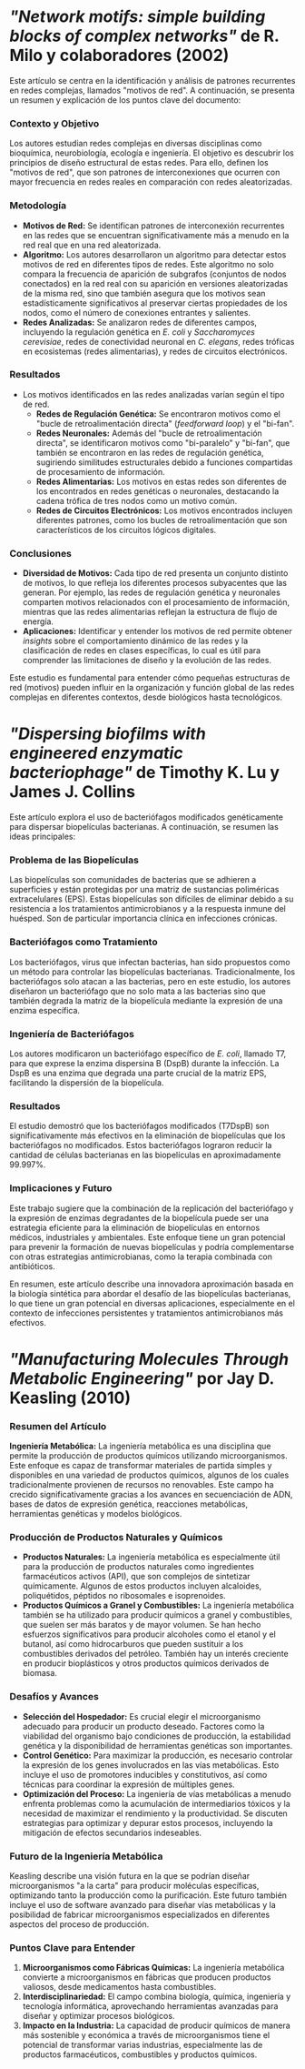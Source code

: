 # _"Network motifs: simple building blocks of complex networks"_ de R. Milo y colaboradores (2002)

Este artículo se centra en la identificación y análisis de patrones recurrentes en redes complejas, llamados "motivos de red". A continuación, se presenta un resumen y explicación de los puntos clave del documento:
### Contexto y Objetivo
Los autores estudian redes complejas en diversas disciplinas como bioquímica, neurobiología, ecología e ingeniería. El objetivo es descubrir los principios de diseño estructural de estas redes. Para ello, definen los "motivos de red", que son patrones de interconexiones que ocurren con mayor frecuencia en redes reales en comparación con redes aleatorizadas.
### Metodología
- **Motivos de Red:** Se identifican patrones de interconexión recurrentes en las redes que se encuentran significativamente más a menudo en la red real que en una red aleatorizada.
- **Algoritmo:** Los autores desarrollaron un algoritmo para detectar estos motivos de red en diferentes tipos de redes. Este algoritmo no solo compara la frecuencia de aparición de subgrafos (conjuntos de nodos conectados) en la red real con su aparición en versiones aleatorizadas de la misma red, sino que también asegura que los motivos sean estadísticamente significativos al preservar ciertas propiedades de los nodos, como el número de conexiones entrantes y salientes.
- **Redes Analizadas:** Se analizaron redes de diferentes campos, incluyendo la regulación genética en *E. coli* y *Saccharomyces cerevisiae*, redes de conectividad neuronal en *C. elegans*, redes tróficas en ecosistemas (redes alimentarias), y redes de circuitos electrónicos.
### Resultados
- Los motivos identificados en las redes analizadas varían según el tipo de red.
  - **Redes de Regulación Genética:** Se encontraron motivos como el "bucle de retroalimentación directa" (*feedforward loop*) y el "bi-fan".
  - **Redes Neuronales:** Además del "bucle de retroalimentación directa", se identificaron motivos como "bi-paralelo" y "bi-fan", que también se encontraron en las redes de regulación genética, sugiriendo similitudes estructurales debido a funciones compartidas de procesamiento de información.
  - **Redes Alimentarias:** Los motivos en estas redes son diferentes de los encontrados en redes genéticas o neuronales, destacando la cadena trófica de tres nodos como un motivo común.
  - **Redes de Circuitos Electrónicos:** Los motivos encontrados incluyen diferentes patrones, como los bucles de retroalimentación que son característicos de los circuitos lógicos digitales.
### Conclusiones
- **Diversidad de Motivos:** Cada tipo de red presenta un conjunto distinto de motivos, lo que refleja los diferentes procesos subyacentes que las generan. Por ejemplo, las redes de regulación genética y neuronales comparten motivos relacionados con el procesamiento de información, mientras que las redes alimentarias reflejan la estructura de flujo de energía.
- **Aplicaciones:** Identificar y entender los motivos de red permite obtener *insights* sobre el comportamiento dinámico de las redes y la clasificación de redes en clases específicas, lo cual es útil para comprender las limitaciones de diseño y la evolución de las redes.

Este estudio es fundamental para entender cómo pequeñas estructuras de red (motivos) pueden influir en la organización y función global de las redes complejas en diferentes contextos, desde biológicos hasta tecnológicos.
# _"Dispersing biofilms with engineered enzymatic bacteriophage"_ de Timothy K. Lu y James J. Collins

Este artículo explora el uso de bacteriófagos modificados genéticamente para dispersar biopelículas bacterianas. A continuación, se resumen las ideas principales:
### Problema de las Biopelículas
Las biopelículas son comunidades de bacterias que se adhieren a superficies y están protegidas por una matriz de sustancias poliméricas extracelulares (EPS). Estas biopelículas son difíciles de eliminar debido a su resistencia a los tratamientos antimicrobianos y a la respuesta inmune del huésped. Son de particular importancia clínica en infecciones crónicas.
### Bacteriófagos como Tratamiento
Los bacteriófagos, virus que infectan bacterias, han sido propuestos como un método para controlar las biopelículas bacterianas. Tradicionalmente, los bacteriófagos solo atacan a las bacterias, pero en este estudio, los autores diseñaron un bacteriófago que no solo mata a las bacterias sino que también degrada la matriz de la biopelícula mediante la expresión de una enzima específica.
### Ingeniería de Bacteriófagos
Los autores modificaron un bacteriófago específico de *E. coli*, llamado T7, para que exprese la enzima dispersina B (DspB) durante la infección. La DspB es una enzima que degrada una parte crucial de la matriz EPS, facilitando la dispersión de la biopelícula.
### Resultados
El estudio demostró que los bacteriófagos modificados (T7DspB) son significativamente más efectivos en la eliminación de biopelículas que los bacteriófagos no modificados. Estos bacteriófagos lograron reducir la cantidad de células bacterianas en las biopelículas en aproximadamente 99.997%.
### Implicaciones y Futuro
Este trabajo sugiere que la combinación de la replicación del bacteriófago y la expresión de enzimas degradantes de la biopelícula puede ser una estrategia eficiente para la eliminación de biopelículas en entornos médicos, industriales y ambientales. Este enfoque tiene un gran potencial para prevenir la formación de nuevas biopelículas y podría complementarse con otras estrategias antimicrobianas, como la terapia combinada con antibióticos.

En resumen, este artículo describe una innovadora aproximación basada en la biología sintética para abordar el desafío de las biopelículas bacterianas, lo que tiene un gran potencial en diversas aplicaciones, especialmente en el contexto de infecciones persistentes y tratamientos antimicrobianos más efectivos.
# _"Manufacturing Molecules Through Metabolic Engineering"_ por Jay D. Keasling (2010)
### Resumen del Artículo
**Ingeniería Metabólica:** La ingeniería metabólica es una disciplina que permite la producción de productos químicos utilizando microorganismos. Este enfoque es capaz de transformar materiales de partida simples y disponibles en una variedad de productos químicos, algunos de los cuales tradicionalmente provienen de recursos no renovables. Este campo ha crecido significativamente gracias a los avances en secuenciación de ADN, bases de datos de expresión genética, reacciones metabólicas, herramientas genéticas y modelos biológicos.
### Producción de Productos Naturales y Químicos
- **Productos Naturales:** La ingeniería metabólica es especialmente útil para la producción de productos naturales como ingredientes farmacéuticos activos (API), que son complejos de sintetizar químicamente. Algunos de estos productos incluyen alcaloides, poliquétidos, péptidos no ribosomales e isoprenoides.
- **Productos Químicos a Granel y Combustibles:** La ingeniería metabólica también se ha utilizado para producir químicos a granel y combustibles, que suelen ser más baratos y de mayor volumen. Se han hecho esfuerzos significativos para producir alcoholes como el etanol y el butanol, así como hidrocarburos que pueden sustituir a los combustibles derivados del petróleo. También hay un interés creciente en producir bioplásticos y otros productos químicos derivados de biomasa.
### Desafíos y Avances
- **Selección del Hospedador:** Es crucial elegir el microorganismo adecuado para producir un producto deseado. Factores como la viabilidad del organismo bajo condiciones de producción, la estabilidad genética y la disponibilidad de herramientas genéticas son importantes.
- **Control Genético:** Para maximizar la producción, es necesario controlar la expresión de los genes involucrados en las vías metabólicas. Esto incluye el uso de promotores inducibles y constitutivos, así como técnicas para coordinar la expresión de múltiples genes.
- **Optimización del Proceso:** La ingeniería de vías metabólicas a menudo enfrenta problemas como la acumulación de intermediarios tóxicos y la necesidad de maximizar el rendimiento y la productividad. Se discuten estrategias para optimizar y depurar estos procesos, incluyendo la mitigación de efectos secundarios indeseables.
### Futuro de la Ingeniería Metabólica
Keasling describe una visión futura en la que se podrían diseñar microorganismos "a la carta" para producir moléculas específicas, optimizando tanto la producción como la purificación. Este futuro también incluye el uso de software avanzado para diseñar vías metabólicas y la posibilidad de fabricar microorganismos especializados en diferentes aspectos del proceso de producción.
### Puntos Clave para Entender
1. **Microorganismos como Fábricas Químicas:** La ingeniería metabólica convierte a microorganismos en fábricas que producen productos valiosos, desde medicamentos hasta combustibles.
2. **Interdisciplinariedad:** El campo combina biología, química, ingeniería y tecnología informática, aprovechando herramientas avanzadas para diseñar y optimizar procesos biológicos.
3. **Impacto en la Industria:** La capacidad de producir químicos de manera más sostenible y económica a través de microorganismos tiene el potencial de transformar varias industrias, especialmente las de productos farmacéuticos, combustibles y productos químicos.
